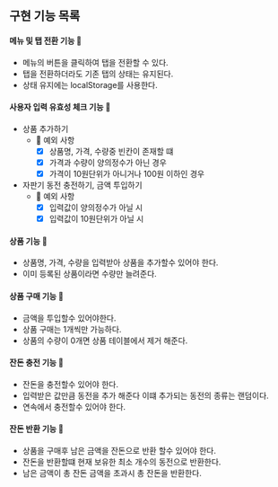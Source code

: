## 구현 기능 목록

#### 메뉴 및 탭 전환 기능 🔎

- 메뉴의 버튼을 클릭하여 탭을 전환할 수 있다.
- 탭을 전환하더라도 기존 탭의 상태는 유지된다.
- 상태 유지에는 localStorage를 사용한다.

#### 사용자 입력 유효성 체크 기능 🔎

- 상품 추가하기
  - 🚨 예외 사항
    - [x] 상품명, 가격, 수량중 빈칸이 존재할 떄
    - [x] 가격과 수량이 양의정수가 아닌 경우
    - [x] 가격이 10원단위가 아니거나 100원 이하인 경우

- 자판기 동전 충전하기, 금액 투입하기
  - 🚨 예외 사항
    - [x] 입력값이 양의정수가 아닐 시
    - [x] 입력값이 10원단위가 아닐 시

#### 상품  기능 🔎

  - 상품명, 가격, 수량을 입력받아 상품을 추가할수 있어야 한다.
  - 이미 등록된 상품이라면 수량만 늘려준다.

#### 상품 구매 기능 🔎

  - 금액을 투입할수 있어야한다.
  - 상품 구매는 1개씩만 가능하다.
  - 상품의 수량이 0개면 상품 테이블에서 제거 해준다.

#### 잔돈 충전 기능 🔎

  - 잔돈을 충전할수 있어야 한다.
  - 입력받은 값만큼 동전을 추가 해준다 이떄 추가되는 동전의 종류는 랜덤이다.
  - 연속에서 충전할수 있어야 한다.

#### 잔돈 반환 기능 🔎

  - 상품을 구매후 남은 금액을 잔돈으로 반환 할수 있어야 한다.
  - 잔돈을 반환할떄 현재 보유한 최소 개수의 동전으로 반환한다.
  - 남은 금액이 총 잔돈 금액을 초과시 총 잔돈을 반환한다.


